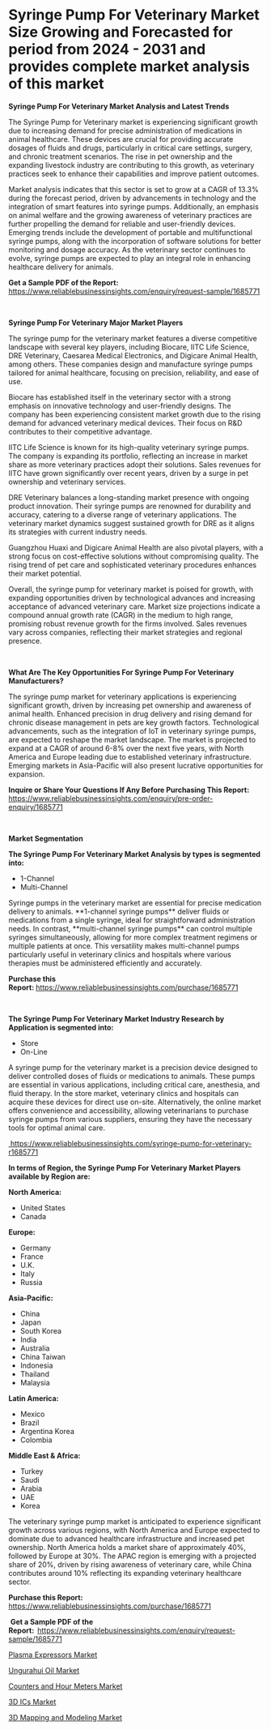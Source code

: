 <p><h1>Syringe Pump For Veterinary Market Size Growing and Forecasted for period from 2024 - 2031 and provides complete market analysis of this market</h1></p><p><strong>Syringe Pump For Veterinary Market Analysis and Latest Trends</strong></p>
<p><p>The Syringe Pump for Veterinary market is experiencing significant growth due to increasing demand for precise administration of medications in animal healthcare. These devices are crucial for providing accurate dosages of fluids and drugs, particularly in critical care settings, surgery, and chronic treatment scenarios. The rise in pet ownership and the expanding livestock industry are contributing to this growth, as veterinary practices seek to enhance their capabilities and improve patient outcomes.</p><p>Market analysis indicates that this sector is set to grow at a CAGR of 13.3% during the forecast period, driven by advancements in technology and the integration of smart features into syringe pumps. Additionally, an emphasis on animal welfare and the growing awareness of veterinary practices are further propelling the demand for reliable and user-friendly devices. Emerging trends include the development of portable and multifunctional syringe pumps, along with the incorporation of software solutions for better monitoring and dosage accuracy. As the veterinary sector continues to evolve, syringe pumps are expected to play an integral role in enhancing healthcare delivery for animals.</p></p>
<p><strong>Get a Sample PDF of the Report:&nbsp;</strong> <a href="https://www.reliablebusinessinsights.com/enquiry/request-sample/1685771?utm_campaign=1091&utm_medium=2&utm_source=Github&utm_content=ia&utm_term=06102024&utm_id=syringe-pump-for-veterinary">https://www.reliablebusinessinsights.com/enquiry/request-sample/1685771</a></p>
<p>&nbsp;</p>
<p><strong>Syringe Pump For Veterinary Major Market Players</strong></p>
<p><p>The syringe pump for the veterinary market features a diverse competitive landscape with several key players, including Biocare, IITC Life Science, DRE Veterinary, Caesarea Medical Electronics, and Digicare Animal Health, among others. These companies design and manufacture syringe pumps tailored for animal healthcare, focusing on precision, reliability, and ease of use.</p><p>Biocare has established itself in the veterinary sector with a strong emphasis on innovative technology and user-friendly designs. The company has been experiencing consistent market growth due to the rising demand for advanced veterinary medical devices. Their focus on R&D contributes to their competitive advantage.</p><p>IITC Life Science is known for its high-quality veterinary syringe pumps. The company is expanding its portfolio, reflecting an increase in market share as more veterinary practices adopt their solutions. Sales revenues for IITC have grown significantly over recent years, driven by a surge in pet ownership and veterinary services.</p><p>DRE Veterinary balances a long-standing market presence with ongoing product innovation. Their syringe pumps are renowned for durability and accuracy, catering to a diverse range of veterinary applications. The veterinary market dynamics suggest sustained growth for DRE as it aligns its strategies with current industry needs.</p><p>Guangzhou Huaxi and Digicare Animal Health are also pivotal players, with a strong focus on cost-effective solutions without compromising quality. The rising trend of pet care and sophisticated veterinary procedures enhances their market potential.</p><p>Overall, the syringe pump for veterinary market is poised for growth, with expanding opportunities driven by technological advances and increasing acceptance of advanced veterinary care. Market size projections indicate a compound annual growth rate (CAGR) in the medium to high range, promising robust revenue growth for the firms involved. Sales revenues vary across companies, reflecting their market strategies and regional presence.</p></p>
<p>&nbsp;</p>
<p><strong>What Are The Key Opportunities For Syringe Pump For Veterinary Manufacturers?</strong></p>
<p><p>The syringe pump market for veterinary applications is experiencing significant growth, driven by increasing pet ownership and awareness of animal health. Enhanced precision in drug delivery and rising demand for chronic disease management in pets are key growth factors. Technological advancements, such as the integration of IoT in veterinary syringe pumps, are expected to reshape the market landscape. The market is projected to expand at a CAGR of around 6-8% over the next five years, with North America and Europe leading due to established veterinary infrastructure. Emerging markets in Asia-Pacific will also present lucrative opportunities for expansion.</p></p>
<p><strong>Inquire or Share Your Questions If Any Before Purchasing This Report:</strong> <a href="https://www.reliablebusinessinsights.com/enquiry/pre-order-enquiry/1685771?utm_campaign=1091&utm_medium=2&utm_source=Github&utm_content=ia&utm_term=06102024&utm_id=syringe-pump-for-veterinary">https://www.reliablebusinessinsights.com/enquiry/pre-order-enquiry/1685771</a></p>
<p>&nbsp;</p>
<p><strong>Market Segmentation</strong></p>
<p><strong>The Syringe Pump For Veterinary Market Analysis by types is segmented into:</strong></p>
<p><ul><li>1-Channel</li><li>Multi-Channel</li></ul></p>
<p><p>Syringe pumps in the veterinary market are essential for precise medication delivery to animals. **1-channel syringe pumps** deliver fluids or medications from a single syringe, ideal for straightforward administration needs. In contrast, **multi-channel syringe pumps** can control multiple syringes simultaneously, allowing for more complex treatment regimens or multiple patients at once. This versatility makes multi-channel pumps particularly useful in veterinary clinics and hospitals where various therapies must be administered efficiently and accurately.</p></p>
<p><strong>Purchase this Report:&nbsp;</strong><a href="https://www.reliablebusinessinsights.com/purchase/1685771?utm_campaign=1091&utm_medium=2&utm_source=Github&utm_content=ia&utm_term=06102024&utm_id=syringe-pump-for-veterinary">https://www.reliablebusinessinsights.com/purchase/1685771</a></p>
<p>&nbsp;</p>
<p><strong>The Syringe Pump For Veterinary Market Industry Research by Application is segmented into:</strong></p>
<p><ul><li>Store</li><li>On-Line</li></ul></p>
<p><p>A syringe pump for the veterinary market is a precision device designed to deliver controlled doses of fluids or medications to animals. These pumps are essential in various applications, including critical care, anesthesia, and fluid therapy. In the store market, veterinary clinics and hospitals can acquire these devices for direct use on-site. Alternatively, the online market offers convenience and accessibility, allowing veterinarians to purchase syringe pumps from various suppliers, ensuring they have the necessary tools for optimal animal care.</p></p>
<p><a href="https://www.reliablebusinessinsights.com/syringe-pump-for-veterinary-r1685771?utm_campaign=1091&utm_medium=2&utm_source=Github&utm_content=ia&utm_term=06102024&utm_id=syringe-pump-for-veterinary">&nbsp;https://www.reliablebusinessinsights.com/syringe-pump-for-veterinary-r1685771</a></p>
<p><strong>In terms of Region, the Syringe Pump For Veterinary Market Players available by Region are:</strong></p>
<p>
    <p> <strong> North America: </strong>
        <ul>
            <li>United States</li>
            <li>Canada</li>
        </ul>
        </p> 
    <p> <strong> Europe: </strong>
        <ul>
            <li>Germany</li>
            <li>France</li>
            <li>U.K.</li>
            <li>Italy</li>
            <li>Russia</li>
        </ul>
        </p> 
    <p> <strong> Asia-Pacific: </strong>
        <ul>
            <li>China</li>
            <li>Japan</li>
            <li>South Korea</li>
            <li>India</li>
            <li>Australia</li>
            <li>China Taiwan</li>
            <li>Indonesia</li>
            <li>Thailand</li>
            <li>Malaysia</li>
        </ul>
        </p> 
    <p> <strong> Latin America: </strong>
        <ul>
            <li>Mexico</li>
            <li>Brazil</li>
            <li>Argentina Korea</li>
            <li>Colombia</li>
        </ul>
        </p> 
    <p> <strong> Middle East & Africa: </strong>
        <ul>
            <li>Turkey</li>
            <li>Saudi</li>
            <li>Arabia</li>
            <li>UAE</li>
            <li>Korea</li>
        </ul>
    </p>
    </p>
<p><p>The veterinary syringe pump market is anticipated to experience significant growth across various regions, with North America and Europe expected to dominate due to advanced healthcare infrastructure and increased pet ownership. North America holds a market share of approximately 40%, followed by Europe at 30%. The APAC region is emerging with a projected share of 20%, driven by rising awareness of veterinary care, while China contributes around 10% reflecting its expanding veterinary healthcare sector.</p></p>
<p><strong>Purchase this Report: </strong><a href="https://www.reliablebusinessinsights.com/purchase/1685771?utm_campaign=1091&utm_medium=2&utm_source=Github&utm_content=ia&utm_term=06102024&utm_id=syringe-pump-for-veterinary">https://www.reliablebusinessinsights.com/purchase/1685771</a></p>
<p>&nbsp;<strong>Get a Sample PDF of the Report:&nbsp;&nbsp;</strong><a href="https://www.reliablebusinessinsights.com/enquiry/request-sample/1685771?utm_campaign=1091&utm_medium=2&utm_source=Github&utm_content=ia&utm_term=06102024&utm_id=syringe-pump-for-veterinary">https://www.reliablebusinessinsights.com/enquiry/request-sample/1685771</a></p>
<p><strong></strong></p>
<p><p><a href="https://github.com/ClaraRSutton/Market-Research-Report-List-1/blob/main/plasma-expressors-market.md?utm_campaign=1091&utm_medium=2&utm_source=Github&utm_content=ia&utm_term=06102024&utm_id=syringe-pump-for-veterinary">Plasma Expressors Market</a></p><p><a href="https://github.com/Greiszane475/Market-Research-Report-List-1/blob/main/ungurahui-oil-market.md?utm_campaign=1091&utm_medium=2&utm_source=Github&utm_content=ia&utm_term=06102024&utm_id=syringe-pump-for-veterinary">Ungurahui Oil Market</a></p><p><a href="https://issuu.com/reportprime-2/docs/counters-and-hour-meters-market-siz_60b66ba8be8851?utm_campaign=1091&utm_medium=2&utm_source=Github&utm_content=ia&utm_term=06102024&utm_id=syringe-pump-for-veterinary">Counters and Hour Meters Market</a></p><p><a href="https://www.linkedin.com/pulse/future-innovation-global-3d-ics-market-growth-opportunities-2024-wiqee?utm_campaign=1091&utm_medium=2&utm_source=Github&utm_content=ia&utm_term=06102024&utm_id=syringe-pump-for-veterinary">3D ICs Market</a></p><p><a href="https://www.linkedin.com/pulse/navigating-global-3d-mapping-modeling-market-from-trends-strategy-ap5ve?utm_campaign=1091&utm_medium=2&utm_source=Github&utm_content=ia&utm_term=06102024&utm_id=syringe-pump-for-veterinary">3D Mapping and Modeling Market</a></p></p>